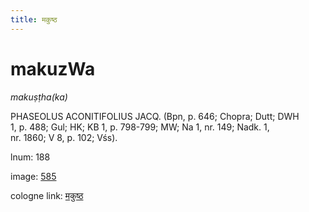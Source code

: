 ```yaml
---
title: मकुष्ठ
---
```


# makuzWa

<i>makuṣṭha(ka)</i>  <div n="P" /><bot>PHASEOLUS ACONITIFOLIUS JACQ.</bot> (Bpn, p. 646; Chopra; Dutt; DWH <div n="lb" />1, p. 488; Gul; HK; KB 1, p. 798-799; MW; Na 1, nr. 149; Nadk. 1, <div n="lb" />nr. 1860; V 8, p. 102; Vśs).

lnum: 188

image: [585](https://www.sanskrit-lexicon.uni-koeln.de/scans/csl-apidev/servepdf.php?dict=snp&page=585)

cologne link: [मकुष्ठ](https://sanskrit-lexicon.uni-koeln.de/scans/csl-apidev/getword.php?dict=snp&key=मकुष्ठ)

